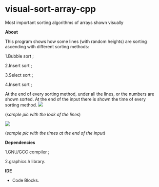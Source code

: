 # visual-sort-array-cpp

Most important sorting algorithms of arrays shown visually

**About**

This program shows how some lines (with random heights) are sorting
 ascending with different sorting methods:
 
1.Bubble sort ;

2.Insert sort ;

3.Select sort ;

4.Insert sort ;

At the end of every sorting method, under all the lines, or the numbers are shown sorted. At the end of the input there is shown the time of every sorting method.
![](img1.png)

(*sample pic with the look of the lines*)

![](/img2.png)

(*sample pic with the times at the end of the input*)

**Dependencies**

1.GNU/GCC compiler ;

2.graphics.h library.

**IDE**

-  Code Blocks. 
